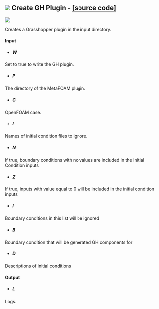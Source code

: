 ## ![](https://github.com/Eddy3D-Dev/Eddy3D/tree/dev/Documentation/Images/Icons/Create_GH_Plugin.png) Create GH Plugin - [[source code]](https://github.com/Eddy3D-Dev/Eddy3D/tree/dev/Create%20GH%20Plugin.cs)

![](https://github.com/Eddy3D-Dev/Eddy3D/tree/dev/Documentation/Images/Components/Create_GH_Plugin.png)

Creates a Grasshopper plugin in the input directory.

#### Input
* ##### W 
Set to true to write the GH plugin.
* ##### P 
The directory of the MetaFOAM plugin.
* ##### C 
OpenFOAM case.
* ##### I 
Names of initial condition files to ignore.
* ##### N 
If true, boundary conditions with no values are included in the Initial Condition inputs
* ##### Z 
If true, inputs with value equal to 0 will be included in the initial condition inputs
* ##### I 
Boundary conditions in this list will be ignored
* ##### B 
Boundary condition that will be generated GH components for
* ##### D 
Descriptions of initial conditions

#### Output
* ##### L
Logs.